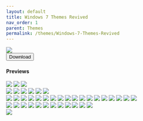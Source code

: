 ```yaml
---
layout: default
title: Windows 7 Themes Revived
nav_order: 1
parent: Themes
permalink: /themes/Windows-7-Themes-Revived
---
```


<img src="https://images-wixmp-ed30a86b8c4ca887773594c2.wixmp.com/i/836bd001-fc1e-41ac-8fce-917bee5d1f0e/dino2ml-ee84d62e-9ad3-4dbe-a5f3-62c414afec6e.png/v1/fill/w_1200,h_557,q_80,strp/windows_7_themes_revived_by_og_nimbi_dino2ml-fullview.jpg" /><br />
<a href="https://github.com/The-Back-Room/Windows-7-Themes-Revived/archive/refs/heads/main.zip">
<button style="text-align:center" type="button" name="button" class="btn">Download</button></a>

<h4>Previews</h4>

<div class="row"> 
  <div class="column">
    <img src="../assets/PreviewImages/Windows-7-Themes-Revived/Home Premium.png" />
    <img src="../assets/PreviewImages/Windows-7-Themes-Revived/Professional.png" />
    <img src="../assets/PreviewImages/Windows-7-Themes-Revived/Ultimate.png" />
  </div>
  <div class="column">
    <img src="../assets/PreviewImages/Windows-7-Themes-Revived/Nature.png" />
    <img src="../assets/PreviewImages/Windows-7-Themes-Revived/Landscapes.png" />
    <img src="../assets/PreviewImages/Windows-7-Themes-Revived/Scenes.png" />
    <img src="../assets/PreviewImages/Windows-7-Themes-Revived/Characters.png" />
    <img src="../assets/PreviewImages/Windows-7-Themes-Revived/Architecture.png" />
    <img src="../assets/PreviewImages/Windows-7-Themes-Revived/Windows 7 Classic.png" />
  </div>
  <div class="column">
    <img src="../assets/PreviewImages/Windows-7-Themes-Revived/Australia.png" />
    <img src="../assets/PreviewImages/Windows-7-Themes-Revived/Brazil.png" />
    <img src="../assets/PreviewImages/Windows-7-Themes-Revived/Canada.png" />
    <img src="../assets/PreviewImages/Windows-7-Themes-Revived/China.png" />
    <img src="../assets/PreviewImages/Windows-7-Themes-Revived/France.png" />
    <img src="../assets/PreviewImages/Windows-7-Themes-Revived/Germany.png" />
    <img src="../assets/PreviewImages/Windows-7-Themes-Revived/India.png" />
    <img src="../assets/PreviewImages/Windows-7-Themes-Revived/Italy.png" />
    <img src="../assets/PreviewImages/Windows-7-Themes-Revived/Japan.png" />
    <img src="../assets/PreviewImages/Windows-7-Themes-Revived/Korea.png" />
    <img src="../assets/PreviewImages/Windows-7-Themes-Revived/Mexico.png" />
    <img src="../assets/PreviewImages/Windows-7-Themes-Revived/Poland.png" />
    <img src="../assets/PreviewImages/Windows-7-Themes-Revived/Russia.png" />
    <img src="../assets/PreviewImages/Windows-7-Themes-Revived/South Africa.png" />
    <img src="../assets/PreviewImages/Windows-7-Themes-Revived/Spain.png" />
    <img src="../assets/PreviewImages/Windows-7-Themes-Revived/Taiwan.png">
    <img src="../assets/PreviewImages/Windows-7-Themes-Revived/United Kingdoms.png" />
    <img src="../assets/PreviewImages/Windows-7-Themes-Revived/United States.png" />
  </div>
  <div class="column">
    <img src="../assets/PreviewImages/Windows-7-Themes-Revived/Ultimate Black.png" />
    <img src="../assets/PreviewImages/Windows-7-Themes-Revived/Ultimate Bliss.png" />
    <img src="../assets/PreviewImages/Windows-7-Themes-Revived/Ultimate Blush.png" />
    <img src="../assets/PreviewImages/Windows-7-Themes-Revived/Ultimate Fire.png" />
    <img src="../assets/PreviewImages/Windows-7-Themes-Revived/Ultimate Light.png" />
    <img src="../assets/PreviewImages/Windows-7-Themes-Revived/Ultimate Lime.png" />
    <img src="../assets/PreviewImages/Windows-7-Themes-Revived/Ultimate Orange.png" />
    <img src="../assets/PreviewImages/Windows-7-Themes-Revived/Ultimate Ruby.png" />
    <img src="../assets/PreviewImages/Windows-7-Themes-Revived/Ultimate Sea.png" />
    <img src="../assets/PreviewImages/Windows-7-Themes-Revived/Ultimate Sky.png" />
    <img src="../assets/PreviewImages/Windows-7-Themes-Revived/Ultimate Twilight.png" />
    <img src="../assets/PreviewImages/Windows-7-Themes-Revived/Ultimate Violet.png" />
  </div>
  <div class="column">
    <img src="../assets/PreviewImages/Windows-7-Themes-Revived/Bullet Asylum.png" />
  </div>
</div>
